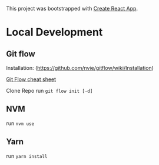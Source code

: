 This project was bootstrapped with [Create React App](https://github.com/facebookincubator/create-react-app).

# Local Development

## Git flow
Installation: (https://github.com/nvie/gitflow/wiki/Installation)

[Git Flow cheat sheet](http://danielkummer.github.io/git-flow-cheatsheet/)

Clone Repo
run `git flow init [-d]`

## NVM
run `nvm use`

## Yarn
run `yarn install`